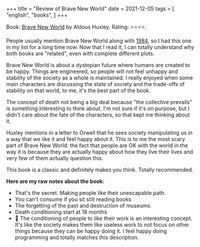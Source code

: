 +++
title = "Review of Brave New World"
date = 2021-12-05
tags = [
    "english",
    "books",
]
+++

Book: [Brave New World](https://www.goodreads.com/review/show/2630302498) by Aldous Huxley. Rating: ⭐️⭐️⭐️⭐️.

People usually mention Brave New World along with [1984](/1984), so I had this
one in my list for a long time now. Now that I read it, I can totally understand
why both books are "related", even with complete different plots.

Brave New World is about a dystopian future where humans are created to be
happy. Things are engineered, so people will not feel unhappy and stability of
the society as a whole is maintained. I really enjoyed when some main characters
are discussing the state of society and the trade-offs of stability on that
world, to me, it's the best part of the book.

The concept of death not being a big deal because "the collective prevails" is
something interesting to think about. I'm not sure if it's on purpose, but I
didn't care about the fate of the characters, so that kept me thinking about it.

Huxley mentions in a letter to Orwell that he sees society manipulating us in a
way that we like it and feel happy about it. This is to me the most scary part
of Brave New World: the fact that people are OK with the world in the way it is
because they are actually happy about how they live their lives and very few of
them actually question this.

This book is a classic and definitely makes you think. Totally recommended.

**Here are my raw notes about the book:**

- That's the secret. Making people like their unescapable path.
- You can't consume if you sit still reading books
- The forgetting of the past and destruction of museums.
- Death conditioning start at 18 months
- 💭 The conditioning of people to like their work is an interesting concept.
  It's like the society makes them like useless work to not focus on other
  things because they can be happy doing it. I feel happy doing programming and
  totally matches this description.
